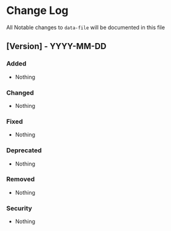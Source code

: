 # Change Log

All Notable changes to `data-file` will be documented in this file

## [Version] - YYYY-MM-DD

### Added
- Nothing

### Changed
- Nothing

### Fixed
- Nothing

### Deprecated
- Nothing

### Removed
- Nothing

### Security
- Nothing
